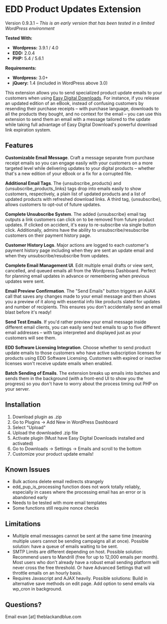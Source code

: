 EDD Product Updates Extension
===================

Version 0.9.3.1 – *This is an early version that has been tested in a limited WordPress environment*

**Tested With:**
* **Wordpress:** 3.9.1 / 4.0
* **EDD:** 2.0.4
* **PHP:** 5.4 / 5.6.1

**Requirements:**
* **Wordpress:** 3.0+
* **jQuery:** 1.4 (included in WordPress above 3.0)

This extension allows you to send specialized product update emails to your customers when using [Easy Digital Downloads](http://easydigitaldownloads.com/). For instance, if you release an updated edition of an eBook, instead of confusing customers by resending their purchase receipts – with purchase language, downloads to all the products they bought, and no context for the email – you can use this extension to send them an email with a message tailored to the update while taking full advantage of Easy Digital Download's powerful download link expiration system.

## Features
**Customizable Email Message**. Craft a message separate from purchase receipt emails so you can engage easily with your customers on a more targeted level while delivering updates to your digital products – whether that's a new edition of your eBook or a fix for a corrupted file.

**Additional Email Tags**. The {unsubscribe_products} and {unsubscribe_products_links} tags drop into emails easily to show customers, respectively, a plain list of updated products and a list of updated products with refreshed download links. A third tag, {unsubscribe}, allows customers to opt-out of future updates.

**Complete Unsubscribe System**. The added {unsubscribe} email tag outputs a link customers can click on to be removed from future product updates. If clicked on accident, it's easy to re-subscribe via single button click. Additionally, admins have the ability to unsubscribe/resubscribe customers on their payment history page.

**Customer History Logs**. Major actions are logged to each customer's payment history page including when they are sent an update email and when they unsubscribe/resubscribe from updates.

**Complete Email Management UI**. Edit multiple email drafts or view sent, cancelled, and queued emails all from the Wordpress Dashboard. Perfect for planning email updates in advance or remembering when previous updates were sent.

**Email Preview Confirmation**. The "Send Emails" button triggers an AJAX call that saves any changes made to your email message and then shows you a preview of it along with essential info like products slated for updates and number of recipients. This ensures you don't accidentally send an email blast before it's ready!

**Send Test Emails**. If you'd rather preview your email message inside different email clients, you can easily send test emails to up to five different email addresses – with tags interpreted and displayed just as your customers will see them.

**EDD Software Licensing Integration**. Choose whether to send product update emails to those customers who have active subscription licenses for products using EDD Software Licensing. Customers with expired or inactive licenses won't receive update emails when enabled.

**Batch Sending of Emails**. The extension breaks up emails into batches and sends them in the background (with a front-end UI to show you the progress) so you don't have to worry about the process timing out PHP on your server.

## Installation
1. Download plugin as .zip
2. Go to Plugins -> Add New in WordPress Dashboard
3. Select "Upload"
4. Upload the downloaded .zip file
5. Activate plugin (Must have Easy Digital Downloads installed and activated)
6. Go to Downloads -> Settings -> Emails and scroll to the bottom
7. Customize your product update emails!

## Known Issues
* Bulk actions delete email redirects strangely
* edd_pup_is_processing function does not work totally reliably, especially in cases where the processing email has an error or is abandoned early
* Needs to be tested with more email templates
* Some functions still require nonce checks

## Limitations
* Multiple email messages cannot be sent at the same time (meaning multiple users cannot be sending campaigns all at once). Possible solution: have a queue of emails waiting to be sent.
* SMTP Limits are different depending on host. Possible solution: Recommend users to Mandrill (free for up to 12,000 emails per month). Most users who don't already have a robust email sending platform will never cross the free threshold. Or have Advanced Settings that will throttle emails on an hourly basis.
* Requires Javascript and AJAX heavily. Possible solutions: Build in alternative save methods on edit page. Add option to send emails via wp_cron in background.

## Questions?
Email evan [at] theblackandblue.com